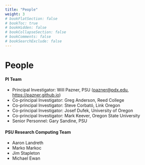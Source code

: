 ```yaml
---
title: "People"
weight: 3
# bookFlatSection: false
# bookToc: true
# bookHidden: false
# bookCollapseSection: false
# bookComments: false
# bookSearchExclude: false
---
```


# People

#### PI Team

* Principal Investigator: Will Pazner, PSU (pazner@pdx.edu, https://pazner.github.io)
* Co-principal Investigator: Greg Anderson, Reed College
* Co-principal Investigator: Steve Corbató, Link Oregon
* Co-principal Investigator: Josef Dufek, University of Oregon
* Co-principal Investigator: Mark Keever, Oregon State University
* Senior Personnel: Gary Sandine, PSU

#### PSU Research Computing Team

* Aaron Landreth
* Marko Markoc
* Jim Stapleton
* Michael Ewan
